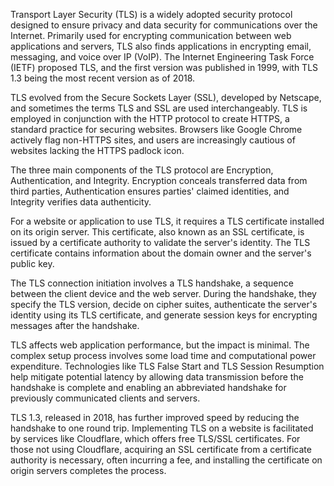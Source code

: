 Transport Layer Security (TLS) is a widely adopted security protocol designed to ensure privacy and data security for communications over the Internet. Primarily used for encrypting communication between web applications and servers, TLS also finds applications in encrypting email, messaging, and voice over IP (VoIP). The Internet Engineering Task Force (IETF) proposed TLS, and the first version was published in 1999, with TLS 1.3 being the most recent version as of 2018.

TLS evolved from the Secure Sockets Layer (SSL), developed by Netscape, and sometimes the terms TLS and SSL are used interchangeably. TLS is employed in conjunction with the HTTP protocol to create HTTPS, a standard practice for securing websites. Browsers like Google Chrome actively flag non-HTTPS sites, and users are increasingly cautious of websites lacking the HTTPS padlock icon.

The three main components of the TLS protocol are Encryption, Authentication, and Integrity. Encryption conceals transferred data from third parties, Authentication ensures parties' claimed identities, and Integrity verifies data authenticity.

For a website or application to use TLS, it requires a TLS certificate installed on its origin server. This certificate, also known as an SSL certificate, is issued by a certificate authority to validate the server's identity. The TLS certificate contains information about the domain owner and the server's public key.

The TLS connection initiation involves a TLS handshake, a sequence between the client device and the web server. During the handshake, they specify the TLS version, decide on cipher suites, authenticate the server's identity using its TLS certificate, and generate session keys for encrypting messages after the handshake.

TLS affects web application performance, but the impact is minimal. The complex setup process involves some load time and computational power expenditure. Technologies like TLS False Start and TLS Session Resumption help mitigate potential latency by allowing data transmission before the handshake is complete and enabling an abbreviated handshake for previously communicated clients and servers.

TLS 1.3, released in 2018, has further improved speed by reducing the handshake to one round trip. Implementing TLS on a website is facilitated by services like Cloudflare, which offers free TLS/SSL certificates. For those not using Cloudflare, acquiring an SSL certificate from a certificate authority is necessary, often incurring a fee, and installing the certificate on origin servers completes the process.
